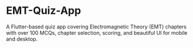 # EMT-Quiz-App
A Flutter-based quiz app covering Electromagnetic Theory (EMT) chapters with over 100 MCQs, chapter selection, scoring, and beautiful UI for mobile and desktop.
